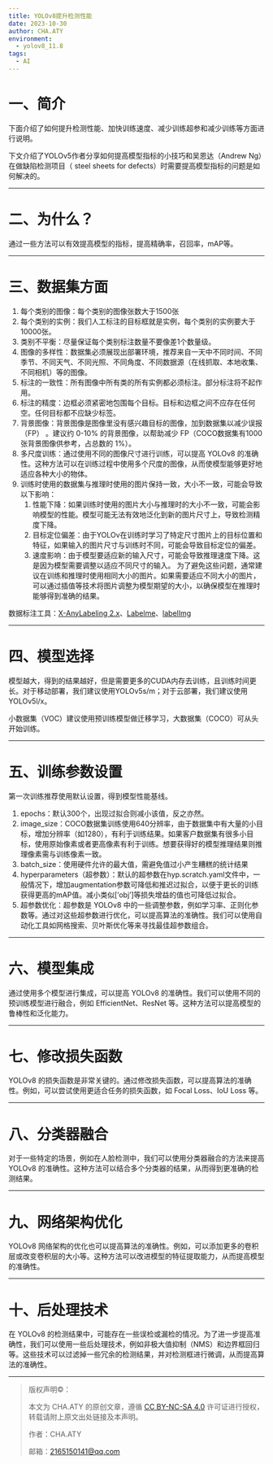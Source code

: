 ```yaml
---
title: YOLOv8提升检测性能
date: 2023-10-30
author: CHA.ATY
environment:
  - yolov8_11.8
tags:
  - AI
---
```


# 一、简介

下面介绍了如何提升检测性能、加快训练速度、减少训练超参和减少训练等方面进行说明。

下文介绍了YOLOv5作者分享如何提高模型指标的小技巧和吴恩达（Andrew Ng）在做缺陷检测项目（ steel sheets for defects）时需要提高模型指标的问题是如何解决的。

---

# 二、为什么？

通过一些方法可以有效提高模型的指标，提高精确率，召回率，mAP等。

---

# 三、数据集方面

1. 每个类别的图像：每个类别的图像张数大于1500张
2. 每个类别的实例：我们人工标注的目标框就是实例，每个类别的实例要大于10000张。
3. 类别不平衡：尽量保证每个类别标注数量不要像差1个数量级。
4. 图像的多样性：数据集必须展现出部署环境，推荐来自一天中不同时间、不同季节、不同天气、不同光照、不同角度、不同数据源（在线抓取、本地收集、不同相机）等的图像。
5. 标注的一致性：所有图像中所有类的所有实例都必须标注。部分标注将不起作用。
6. 标注的精度：边框必须紧密地包围每个目标。目标和边框之间不应存在任何空。任何目标都不应缺少标签。
7. 背景图像：背景图像是图像里没有感兴趣目标的图像，加到数据集以减少误报 （FP） 。建议约 0-10% 的背景图像，以帮助减少 FP（COCO数据集有1000张背景图像供参考，占总数的 1%）。
8. 多尺度训练：通过使用不同的图像尺寸进行训练，可以提高 YOLOv8 的准确性。这种方法可以在训练过程中使用多个尺度的图像，从而使模型能够更好地适应各种大小的物体。
9. 训练时使用的数据集与推理时使用的图片保持一致，大小不一致，可能会导致以下影响： 
	1. 性能下降：如果训练时使用的图片大小与推理时的大小不一致，可能会影响模型的性能。模型可能无法有效地泛化到新的图片尺寸上，导致检测精度下降。 
	2. 目标定位偏差：由于YOLOv在训练时学习了特定尺寸图片上的目标位置和特征，如果输入的图片尺寸与训练时不同，可能会导致目标定位的偏差。 
	3. 速度影响：由于模型要适应新的输入尺寸，可能会导致推理速度下降。这是因为模型需要调整以适应不同尺寸的输入。 为了避免这些问题，通常建议在训练和推理时使用相同大小的图片。如果需要适应不同大小的图片，可以通过插值等技术将图片调整为模型期望的大小，以确保模型在推理时能够得到准确的结果。

数据标注工具：[X-AnyLabeling 2.x](https://github.com/CVHub520/X-AnyLabeling/tree/main)、[Labelme](https://github.com/wkentaro/labelme)、[labelImg](https://github.com/HumanSignal/labelImg)

---

# 四、模型选择

模型越大，得到的结果越好，但是需要更多的CUDA内存去训练，且训练时间更长。对于移动部署，我们建议使用YOLOv5s/m；对于云部署，我们建议使用YOLOv5l/x。

小数据集（VOC）建议使用预训练模型做迁移学习，大数据集（COCO）可从头开始训练。

---

# 五、训练参数设置

第一次训练推荐使用默认设置，得到模型性能基线。

1. epochs：默认300个，出现过拟合则减小该值，反之亦然。
2. image_size：COCO数据集训练使用640分辨率，由于数据集中有大量的小目标，增加分辨率（如1280），有利于训练结果。如果客户数据集有很多小目标，使用原始像素或者更高像素有利于训练。想要获得好的模型推理结果则推理像素需与训练像素一致。
3. batch_size：使用硬件允许的最大值，需避免值过小产生糟糕的统计结果
4. hyperparameters（超参数）：默认的超参数在hyp.scratch.yaml文件中，一般情况下，增加augmentation参数可降低和推迟过拟合，以便于更长的训练获得更高的mAP值。减小类似[‘obj’]等损失增益的值也可降低过拟合。
5. 超参数优化：超参数是 YOLOv8 中的一些调整参数，例如学习率、正则化参数等。通过对这些超参数进行优化，可以提高算法的准确性。我们可以使用自动化工具如网格搜索、贝叶斯优化等来寻找最佳超参数组合。

---

# 六、模型集成

通过使用多个模型进行集成，可以提高 YOLOv8 的准确性。我们可以使用不同的预训练模型进行融合，例如 EfficientNet、ResNet 等。这种方法可以提高模型的鲁棒性和泛化能力。

---

# 七、修改损失函数

YOLOv8 的损失函数是非常关键的。通过修改损失函数，可以提高算法的准确性。例如，可以尝试使用更适合任务的损失函数，如 Focal Loss、IoU Loss 等。

---

# 八、分类器融合

对于一些特定的场景，例如在人脸检测中，我们可以使用分类器融合的方法来提高 YOLOv8 的准确性。这种方法可以结合多个分类器的结果，从而得到更准确的检测结果。

---

# 九、网络架构优化

YOLOv8 网络架构的优化也可以提高算法的准确性。例如，可以添加更多的卷积层或改变卷积层的大小等。这种方法可以改进模型的特征提取能力，从而提高模型的准确性。

---

# 十、后处理技术

在 YOLOv8 的检测结果中，可能存在一些误检或漏检的情况。为了进一步提高准确性，我们可以使用一些后处理技术，例如非极大值抑制（NMS）和边界框回归等。这些技术可以过滤掉一些冗余的检测结果，并对检测框进行微调，从而提高算法的准确性。

---

>版权声明©：
>
>本文为 CHA.ATY 的原创文章，遵循 [CC BY-NC-SA 4.0](https://creativecommons.org/licenses/by-sa/4.0/) 许可证进行授权，转载请附上原文出处链接及本声明。
>
>作者：CHA.ATY
>
>邮箱：2165150141@qq.com